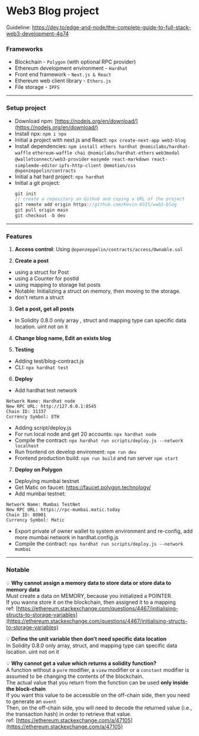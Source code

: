 # Web3 Blog project

Guideline: https://dev.to/edge-and-node/the-complete-guide-to-full-stack-web3-development-4g74

### Frameworks

- Blockchain - `Polygon` (with optional RPC provider)
- Ethereum development environment - `Hardhat`
- Front end framework - `Next.js & React`
- Ethereum web client library - `Ethers.js`
- File storage - `IPFS`

---

### Setup project

- Download npm: [https://nodejs.org/en/download/](https://nodejs.org/en/download/)
- Install npx: `npm i npx`
- Initial a project with next.js and React: `npx create-next-app web3-blog`
- Install dependencies: `npm install ethers hardhat @nomiclabs/hardhat-waffle` `ethereum-waffle chai @nomiclabs/hardhat-ethers` `web3modal @walletconnect/web3-provider` `easymde react-markdown react-simplemde-editor` `ipfs-http-client @emotion/css @openzeppelin/contracts`
- Initial a hat hard project: `npx hardhat`
- Initial a git project:
    ```jsx
    git init
    // create a repository on Github and coping a URL of the project
    git remote add origin https://github.com/Kevin-KSIS/web3-blog
    git pull origin main
    git checkout -b dev
    ```


---

### Features
1. **Access control**: Using `@openzeppelin/contracts/access/Ownable.sol`  

2. **Create a post**
- using a struct for Post  
- using a Counter for postId  
- using mapping to storage list posts  
- Notable: Initializing a struct on memory, then moving to the storage.  
- don't return a struct  

3. **Get a post, get all posts**
- In Solidity 0.8.0 only array , struct and mapping type can specific data location. uint not on it  

4. **Change blog name, Edit an exists blog**  

5. **Testing**  
- Adding test/blog-contract.js  
- CLI: `npx hardhat test`

6. **Deploy**
- Add hardhat test network  
```
Network Name: Hardhat node
New RPC URL: http://127.0.0.1:8545
Chain ID: 31337
Currency Symbol: ETH
```
- Adding script/deploy.js  
- For run local node and get 20 accounts: `npx hardhat node`
- Compile the contract: `npx hardhat run scripts/deploy.js --network localhost`  
- Run frontend on develop enviroment: `npm run dev`  
- Frontend production build: `npm run build` and run server `npm start`

7. **Deploy on Polygon**
- Deploying mumbai testnet
- Get Matic on faucet: https://faucet.polygon.technology/
- Add mumbai testnet:  
```
Network Name: Mumbai TestNet
New RPC URL: https://rpc-mumbai.matic.today
Chain ID: 80001
Currency Symbol: Matic
```
- Export private of owner wallet to system environment and re-config, add more mumbai network in hardhat.config.js
- Compile the contract: `npx hardhat run scripts/deploy.js --network mumbai`

---

### Notable

💡 **Why cannot assign a memory data to store data or store data to memory data**  
Must create a data on MEMORY, because you initialized a POINTER.  
If you wanna store it on the blockchain, then assigned it to a mapping  
ref: [https://ethereum.stackexchange.com/questions/4467/initialising-structs-to-storage-variables](https://ethereum.stackexchange.com/questions/4467/initialising-structs-to-storage-variables)  


💡 **Define the unit variable then don’t need specific data location**  
In Solidity 0.8.0 only array, struct, and mapping type can specific data location. uint not on it  

💡 **Why cannot get a value which returns a solidity function?**  
A function without a `pure` modifier, a `view` modifier or a `constant` modifier is assumed to be changing the contents of the blockchain.  
The actual value that you return from the function can be used **only inside the block-chain**  
If you want this value to be accessible on the off-chain side, then you need to generate an `event`  
Then, on the off-chain side, you will need to decode the returned value (i.e., the transaction hash) in order to retrieve that value.  
ref: [https://ethereum.stackexchange.com/a/47105](https://ethereum.stackexchange.com/a/47105)  
